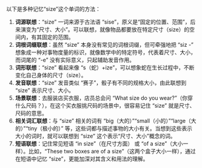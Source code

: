 以下是多种记忆“size”这个单词的方法：
1. **词源联想**：“size” 一词来源于古法语 “sise”，原义是“固定的位置、范围”，后来演变为“尺寸、大小”。可以联想，就像物品都要放在特定尺寸（size）的空间内，有其固定的范围。
2. **词根词缀联想**：虽然 “size” 本身没有常见的词根词缀，但可牵强地把 “siz -” 想象成一种对事物度量的标识，就像数学中的特定符号，代表着尺寸、大小，而词尾的 “-e” 没有实际意义，只起辅助发音作用。
3. **词形联想**：“size” 看起来像 “s（蛇）+ize”，可以想象蛇在生长过程中，不断变化自己身体的尺寸（size）。
4. **发音联想**：“size” 发音类似 “赛子”，骰子有不同的规格大小，由此联想到 “size” 表示尺寸、大小。
5. **场景联想**：去服装店买衣服，店员总会问 “What size do you wear?”（你穿什么尺码？），在这个买衣服挑尺码的场景中，很容易记住 “size” 就是尺寸、尺码的意思。
6. **相关词汇联想**：与 “size” 相关的词有 “big（大的）”“small（小的）”“large（大的）”“tiny（极小的）” 等，这些词都与描述事物的大小有关。当想到这些表示大小的词时，就可以联想到 “size” 这个表示“尺寸、大小”概念的词。
7. **短语联想**：记住常见短语 “in size”（在尺寸方面） 或 “of a size”（大小一样）。比如，“These two boxes are of a size”（这两个盒子大小一样），通过在短语中记忆 “size”，更能加深对其含义和用法的理解。 